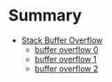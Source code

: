 # Summary

- [Stack Buffer Overflow](./stack_buffer_overflow/buffer_overflow_theory.md)
  - [buffer overflow 0](./stack_buffer_overflow/buffer_overflow_0.md)
  - [buffer overflow 1](./stack_buffer_overflow/buffer_overflow_1.md)
  - [buffer overflow 2](./stack_buffer_overflow/buffer_overflow_2.md)
